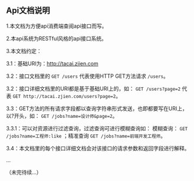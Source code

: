 ## Api文档说明

1.本文档为方便api消费端查阅api接口而写。

2.本api系统为RESTful风格的api接口系统。

3.本文档约定：

3.1：基础URI为：http://tacai.zjien.com

3.2：接口文档里的 `GET /users` 代表使用HTTP GET方法请求 `/users`。

3.2：接口详细文档里的URI都是基于基础URI上的，如： `GET /users?page=2` 代表 `GET http://tacai.zjien.com/users?page=2`。

3.3：GET方法的所有请求字段都以查询字符串形式发送，也即都要写在URI上，以?开头，如： `GET /jobs?name=设计师&page=2`。

3.3.1：可以对资源进行过滤查询，过滤查询可进行模糊查询如： 模糊查询： `GET /jobs?name=工程师:like` ；精准查询 `GET /jobs?name=前端开发工程师`。

3.4：本文档里的每个接口详细文档会对该接口的请求参数和返回字段进行解释。

...

（未完待续...）